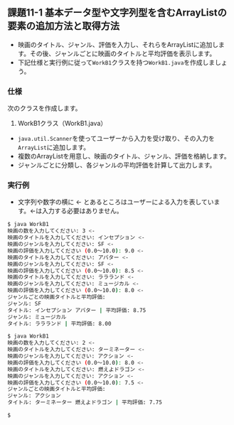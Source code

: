 ## 課題11-1 基本データ型や文字列型を含むArrayListの要素の追加方法と取得方法

- 映画のタイトル、ジャンル、評価を入力し、それらをArrayListに追加します。その後、ジャンルごとに映画のタイトルと平均評価を表示します。
- 下記仕様と実行例に従って`WorkB1`クラスを持つ`WorkB1.java`を作成しましょう。

### 仕様

次のクラスを作成します。

1. WorkB1クラス（WorkB1.java）

- `java.util.Scanner`を使ってユーザーから入力を受け取り、その入力を`ArrayList`に追加します。
- 複数のArrayListを用意し、映画のタイトル、ジャンル、評価を格納します。
- ジャンルごとに分類し、各ジャンルの平均評価を計算して出力します。

### 実行例

- 文字列や数字の横に <- とあるところはユーザーによる入力を表しています。<-は入力する必要はありません。

```sh
$ java WorkB1
映画の数を入力してください: 3 <-
映画のタイトルを入力してください: インセプション <-
映画のジャンルを入力してください: SF <-
映画の評価を入力してください (0.0〜10.0): 9.0 <-
映画のタイトルを入力してください: アバター <-
映画のジャンルを入力してください: SF <-
映画の評価を入力してください (0.0〜10.0): 8.5 <-
映画のタイトルを入力してください: ララランド <-
映画のジャンルを入力してください: ミュージカル <-
映画の評価を入力してください (0.0〜10.0): 8.0 <-
ジャンルごとの映画タイトルと平均評価:
ジャンル: SF
タイトル: インセプション アバター | 平均評価: 8.75
ジャンル: ミュージカル
タイトル: ララランド | 平均評価: 8.00

$ java WorkB1
映画の数を入力してください: 2 <-
映画のタイトルを入力してください: ターミネーター <-
映画のジャンルを入力してください: アクション <-
映画の評価を入力してください (0.0〜10.0): 8.0 <-
映画のタイトルを入力してください: 燃えよドラゴン <-
映画のジャンルを入力してください: アクション <-
映画の評価を入力してください (0.0〜10.0): 7.5 <-
ジャンルごとの映画タイトルと平均評価:
ジャンル: アクション
タイトル: ターミネーター 燃えよドラゴン | 平均評価: 7.75

$
```